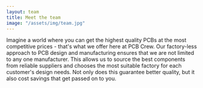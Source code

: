 ```yaml
---
layout: team
title: Meet the team
image: "/assets/img/team.jpg"
---
```


Imagine a world where you can get the highest quality PCBs at the most competitive prices - that's what we offer here at PCB Crew. Our factory-less approach to PCB design and manufacturing ensures that we are not limited to any one manufacturer. This allows us to source the best components from reliable suppliers and chooses the most suitable factory for each customer's design needs. Not only does this guarantee better quality, but it also cost savings that get passed on to you.
